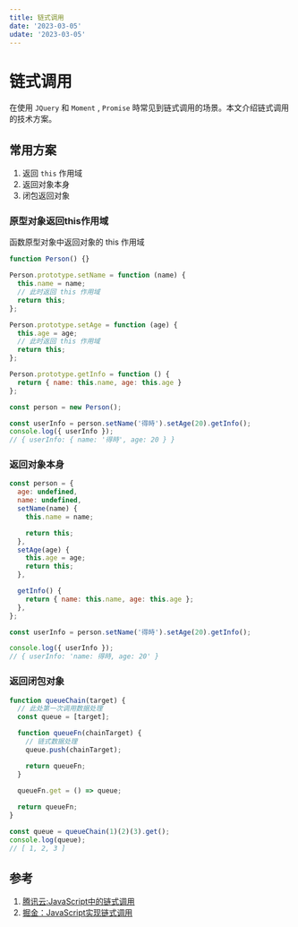 ```yaml
---
title: 链式调用
date: '2023-03-05'
udate: '2023-03-05'
---
```

# 链式调用
在使用 `JQuery` 和 `Moment` , `Promise` 時常见到链式调用的场景。本文介绍链式调用的技术方案。

## 常用方案
1. 返回 `this` 作用域
2. 返回对象本身 
3. 闭包返回对象

### 原型对象返回this作用域
函数原型对象中返回对象的 this 作用域

```js
function Person() {}

Person.prototype.setName = function (name) {
  this.name = name;
  // 此时返回 this 作用域
  return this;
};

Person.prototype.setAge = function (age) {
  this.age = age;
  // 此时返回 this 作用域
  return this;
};

Person.prototype.getInfo = function () {
  return { name: this.name, age: this.age }
};

const person = new Person();

const userInfo = person.setName('得時').setAge(20).getInfo();
console.log({ userInfo });
// { userInfo: { name: '得時', age: 20 } }


```

### 返回对象本身

``` js
const person = {
  age: undefined,
  name: undefined,
  setName(name) {
    this.name = name;

    return this;
  },
  setAge(age) {
    this.age = age;
    return this;
  },

  getInfo() {
    return { name: this.name, age: this.age };
  },
};

const userInfo = person.setName('得時').setAge(20).getInfo();

console.log({ userInfo });
// { userInfo: 'name: 得時, age: 20' }

```

### 返回闭包对象

```js
function queueChain(target) {
  // 此处第一次调用数据处理
  const queue = [target];

  function queueFn(chainTarget) {
    // 链式数据处理
    queue.push(chainTarget);

    return queueFn;
  }

  queueFn.get = () => queue;
  
  return queueFn;
}

const queue = queueChain(1)(2)(3).get();
console.log(queue);
// [ 1, 2, 3 ]
```

## 参考
1. [腾讯云:JavaScript中的链式调用](https://cloud.tencent.com/developer/article/1753744)
2. [掘金：JavaScript实现链式调用](https://juejin.cn/post/7024099456693829663)
